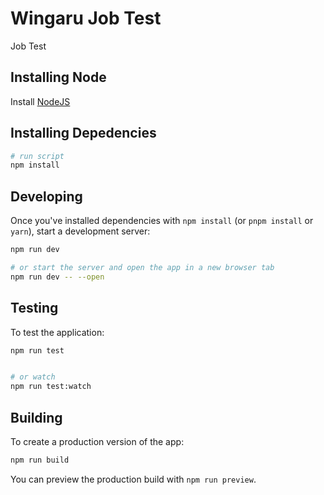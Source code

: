# Wingaru Job Test

Job Test

## Installing Node

Install [NodeJS](https://nodejs.org/en/)

## Installing Depedencies

```bash
# run script
npm install
```

## Developing

Once you've installed dependencies with `npm install` (or `pnpm install` or `yarn`), start a development server:

```bash
npm run dev

# or start the server and open the app in a new browser tab
npm run dev -- --open
```

## Testing

To test the application:

```bash
npm run test


# or watch
npm run test:watch
```

## Building

To create a production version of the app:

```bash
npm run build
```

You can preview the production build with `npm run preview`.
